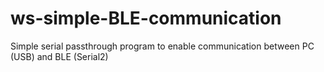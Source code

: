 # ws-simple-BLE-communication
Simple serial passthrough program to enable communication between PC (USB) and BLE (Serial2) 
